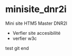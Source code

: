 minisite_dnr2i
==============

Mini site HTM5 Master DNR2I


* Verfier site accesibilité
* verfier w3c

test git end

